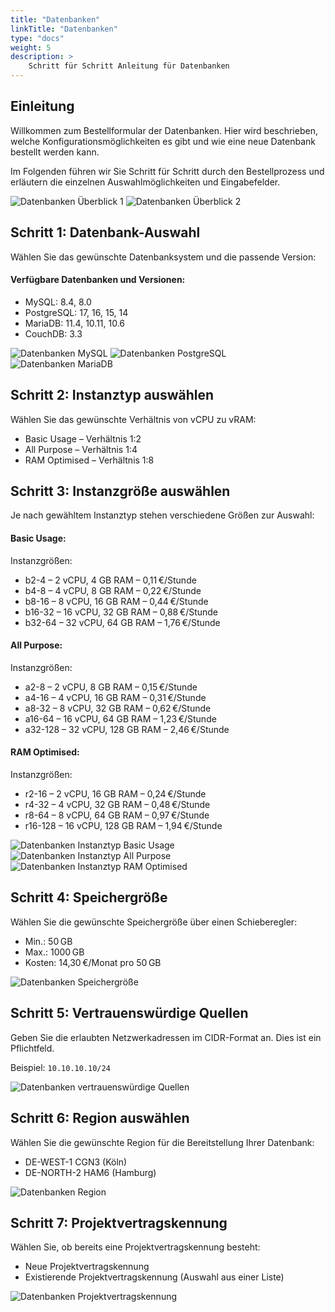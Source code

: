 ```yaml
---
title: "Datenbanken"
linkTitle: "Datenbanken"
type: "docs"
weight: 5
description: >
    Schritt für Schritt Anleitung für Datenbanken
---
```


## Einleitung

Willkommen zum Bestellformular der Datenbanken. Hier wird beschrieben, welche Konfigurationsmöglichkeiten es gibt und wie eine neue Datenbank bestellt werden kann.

Im Folgenden führen wir Sie Schritt für Schritt durch den Bestellprozess und erläutern die einzelnen Auswahlmöglichkeiten und Eingabefelder.

![Datenbanken Überblick 1](../img/database-overview1.png)
![Datenbanken Überblick 2](../img/database-overview2.png)

## Schritt 1: Datenbank-Auswahl

Wählen Sie das gewünschte Datenbanksystem und die passende Version:

#### Verfügbare Datenbanken und Versionen:

- MySQL: 8.4, 8.0
- PostgreSQL: 17, 16, 15, 14
- MariaDB: 11.4, 10.11, 10.6
- CouchDB: 3.3

![Datenbanken MySQL](../img/database-mysql.png)
![Datenbanken PostgreSQL](../img/database-postgres.png)
![Datenbanken MariaDB](../img/database-mariadb.png)

## Schritt 2: Instanztyp auswählen

Wählen Sie das gewünschte Verhältnis von vCPU zu vRAM:

- Basic Usage – Verhältnis 1:2
- All Purpose – Verhältnis 1:4
- RAM Optimised – Verhältnis 1:8

## Schritt 3: Instanzgröße auswählen

Je nach gewähltem Instanztyp stehen verschiedene Größen zur Auswahl:

#### Basic Usage:

Instanzgrößen:
- b2-4 – 2 vCPU, 4 GB RAM – 0,11 €/Stunde
- b4-8 – 4 vCPU, 8 GB RAM – 0,22 €/Stunde
- b8-16 – 8 vCPU, 16 GB RAM – 0,44 €/Stunde
- b16-32 – 16 vCPU, 32 GB RAM – 0,88 €/Stunde
- b32-64 – 32 vCPU, 64 GB RAM – 1,76 €/Stunde

#### All Purpose:

Instanzgrößen:
- a2-8 – 2 vCPU, 8 GB RAM – 0,15 €/Stunde
- a4-16 – 4 vCPU, 16 GB RAM – 0,31 €/Stunde
- a8-32 – 8 vCPU, 32 GB RAM – 0,62 €/Stunde
- a16-64 – 16 vCPU, 64 GB RAM – 1,23 €/Stunde
- a32-128 – 32 vCPU, 128 GB RAM – 2,46 €/Stunde

#### RAM Optimised:

Instanzgrößen:
- r2-16 – 2 vCPU, 16 GB RAM – 0,24 €/Stunde
- r4-32 – 4 vCPU, 32 GB RAM – 0,48 €/Stunde
- r8-64 – 8 vCPU, 64 GB RAM – 0,97 €/Stunde
- r16-128 – 16 vCPU, 128 GB RAM – 1,94 €/Stunde

![Datenbanken Instanztyp Basic Usage](../img/database-basic-usage.png)
![Datenbanken Instanztyp All Purpose](../img/database-all-purpose.png)
![Datenbanken Instanztyp RAM Optimised](../img/database-ram.png)

## Schritt 4: Speichergröße

Wählen Sie die gewünschte Speichergröße über einen Schieberegler:

- Min.: 50 GB
- Max.: 1000 GB
- Kosten: 14,30 €/Monat pro 50 GB

![Datenbanken Speichergröße](../img/database-storage-size.png)

## Schritt 5: Vertrauenswürdige Quellen

Geben Sie die erlaubten Netzwerkadressen im CIDR-Format an.
Dies ist ein Pflichtfeld.

Beispiel:
`10.10.10.10/24`

![Datenbanken vertrauenswürdige Quellen](../img/database-sources.png)

## Schritt 6: Region auswählen

Wählen Sie die gewünschte Region für die Bereitstellung Ihrer Datenbank:

- DE-WEST-1 CGN3 (Köln)
- DE-NORTH-2 HAM6 (Hamburg)

![Datenbanken Region](../img/database-region.png)

## Schritt 7: Projektvertragskennung

Wählen Sie, ob bereits eine Projektvertragskennung besteht:

- Neue Projektvertragskennung
- Existierende Projektvertragskennung (Auswahl aus einer Liste)

![Datenbanken Projektvertragskennung](../img/database-existing-project.png)
